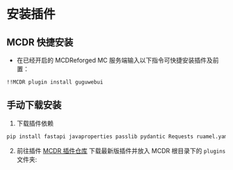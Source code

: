 # 安装插件

## MCDR 快捷安装
   - 在已经开启的 MCDReforged MC 服务端输入以下指令可快捷安装插件及前置：
   ```text
   !!MCDR plugin install guguwebui
   ```
## 手动下载安装
   1. 下载插件依赖  
   ```bash
   pip install fastapi javaproperties passlib pydantic Requests ruamel.yaml starlette uvicorn
   ```
   2. 前往插件 [MCDR 插件仓库](https://mcdreforged.com/zh-CN/plugin/guguwebui) 下载最新版插件并放入 MCDR 根目录下的 `plugins` 文件夹:
